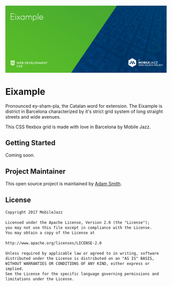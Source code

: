 ![](https://raw.githubusercontent.com/mobilejazz/metadata/master/images/banners/mobile-jazz-eixample.png)

# Eixample

Pronounced ey-sham-pla, the Catalan word for extension. The Eixample is district in Barcelona characterized by it's strict grid system of long straight streets and wide avenues.

This CSS flexbox grid is made with love in Barcelona by Mobile Jazz.

## Getting Started

Coming soon.

## Project Maintainer

This open source project is maintained by [Adam Smith](https://github.com/adchsm).

## License

    Copyright 2017 MobileJazz

    Licensed under the Apache License, Version 2.0 (the "License");
    you may not use this file except in compliance with the License.
    You may obtain a copy of the License at

    http://www.apache.org/licenses/LICENSE-2.0

    Unless required by applicable law or agreed to in writing, software
    distributed under the License is distributed on an "AS IS" BASIS,
    WITHOUT WARRANTIES OR CONDITIONS OF ANY KIND, either express or implied.
    See the License for the specific language governing permissions and
    limitations under the License.
